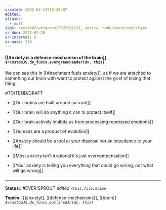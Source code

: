 ```yaml
---
created: 2022-02-13T18:39:07 
edited: 
aliases:
  - null
tags: created/evergreen/2022/02/13, review, node/evergreen/claim
sr-due: 2022-02-26
sr-interval: 6
sr-ease: 210
---
```


#### [[Anxiety is a defense-mechanism of the brain]] `$=customJS.dv_funcs.evergreenHeader(dv, this)`

We can see this in [[Attachment fuels anxiety]], as if we are attached to something our brain with want to protect against the grief of losing that thing.

#TO/TEND/GRAFT 
- [[Our brains are built around survival]]
- [[Our brain will do anything it can to protect itself]]
- [[Our brain actively inhibits us from processing repressed emotions]]
- [[Humans are a product of evolution]]

- [[Anxiety should be a tool at your disposal not an impedance to your life]]
- [[Most anxiety isn't irrational it's just overcompensation]]
- [[Your anxiety is telling you everything that could go wrong, not what will go wrong]]

### <hr class="footnote"/>

**Status**:: #EVER/SPROUT
*edited `=this.file.mtime`*

**Topics**:: [[anxiety]], [[defense-mechanisms]], [[brain]]
*`$=customJS.dv_funcs.outlinedIn(dv, this)`*
